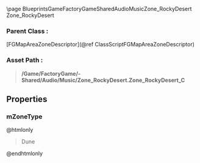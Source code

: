 \page BlueprintsGameFactoryGameSharedAudioMusicZone_RockyDesert Zone_RockyDesert
### Parent Class :
[FGMapAreaZoneDescriptor](@ref ClassScriptFGMapAreaZoneDescriptor)
### Asset Path :
<b><blockquote>/Game/FactoryGame/-Shared/Audio/Music/Zone_RockyDesert.Zone_RockyDesert_C</blockquote></b>
## Properties

### mZoneType
@htmlonly
<blockquote>Dune</blockquote>
@endhtmlonly

